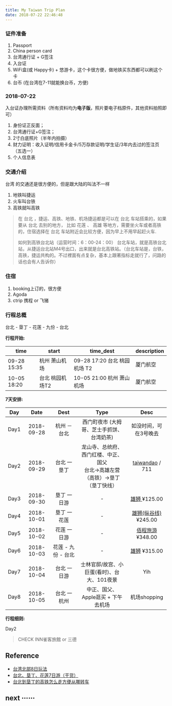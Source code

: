 ```yaml
---
title: My Taiwan Trip Plan
date: 2018-07-22 22:46:48
---
```


### 证件准备

1. Passport
2. China person card
4. 台湾通行证 + G签注
6. 入台证
7. WiFi盒(或 Happy卡) + 悠游卡，这个卡很方便，做地铁买东西都可以刷这个卡
9. 台币 (在台湾在7-11就能换台币，方便)

### 2018-07-22

入台证办理所需资料（所有资料均为**电子版**，照片要电子档原件，其他资料拍照即可） 

1. 身份证正反面； 
2. 台湾通行证+G签注； 
3. 2寸白底照片（半年内拍摄） 
4. 财力证明：收入证明/信用卡金卡/5万存款证明/学生证/3年内去过的签注页（五选一）
5. 个人信息表


### 交通介绍

台湾 的交通还是很方便的，但是跟大陆的叫法不一样

 1. 地铁叫捷运
 2. 火车叫台铁
 3. 高铁就叫高铁

> 在 台北 ，捷运、高铁、地铁、机场捷运都是可以在 台北 车站搭乘的，如果要从 台北 去别的地方， 比如 花莲 、 高雄 等地方，需要坐火车或者高铁的，住宿选择在 台北 车站附近会比较方便，因为早上不用早起赶火车.
>
> 如何到高铁台北站（运营时间：6：00-24：00）
台北车站，就是高铁台北站，从捷运台北站M4号出口，出来就是台北高铁站。（台北车站是，台铁，高铁，捷运共构的。不过裡面有点复杂，基本上跟著指标走就行了，问路的话也会有人告诉你）

### 住宿

 1. booking上订的，很方便
 2. Agoda
 3. ctrip 携程 or 飞猪

### 行程总概

台北 - 垦丁 - 花莲 - 九份 - 台北

**行程开始:**

time  | start | time_dest | description
------- | ------- | -------  | -------
09-28 15:35 | 杭州 萧山机场  | 09-28 17:20 台北 桃园机场 T2 | 厦门航空
10-05 18:20 | 台北 桃园机场T2 | 10-05 21:00 杭州 萧山机场 | 厦门航空

**7天安排:**

Day | Date | Dest | Type | Desc
:-------: | :-------: | :-------:  | :-------: | :-------:
Day1 | 2018-09-28 |  杭州 － 台北 | 西门町夜市 (大拇哥、芝士手抓饼、台湾奶茶) | 如没时间，可在3号晚去
Day2 | 2018-09-29 |  台北 一 垦丁 |  龙山寺、总统府、西门红楼、中正、国父<br>台北→高雄左营（高铁）→垦丁（垦丁快线）| [taiwandao][t2] / 711
Day3 | 2018-09-30 |  垦丁 一 日游 | - | [雄狮 ][t3] ¥125.00
Day4 | 2018-10-01 |  垦丁 一 花莲 | - | [雄狮(纵谷线) ][t4] ¥245.00
Day5 | 2018-10-02 |  花莲 一 日游 | - | [佰程旅游][t5] ¥348.00
Day6 | 2018-10-03 |  花莲 - 九份 - 台北 | - | [雄狮][t6] ¥315.00
Day7 | 2018-10-04 |  台北 一 日游 | 士林官邸/故宫、小巨蛋(看时)、台大、101夜景 | Yih
Day8 | 2018-10-05 |  台北 一 杭州 | 中正、国父、Apple逛买 + 下午去机场 | 机场shopping

[t2]: http://gaotie.taiwandao.tw
[t3]: https://traveldetail.fliggy.com/item.htm?spm=a220m.1000858.1000725.16.2cec70c2aHBsO9&id=538863528982&skuId=3343192616481&areaId=330100&user_id=2950672604&cat_id=2&is_b=1&rn=bdd558ce31e45adabe905dacdb6ad12c
[t4]: https://traveldetail.fliggy.com/item.htm?spm=a220m.1000858.1000725.6.2cec70c2l4W1lm&id=538600579730&skuId=3516826414380&areaId=330100&user_id=2950672604&cat_id=2&is_b=1&rn=88a800a4a79b0e225d343bfd47ae0414
[t5]: https://traveldetail.fliggy.com/item.htm?spm=a220m.1000858.1000725.6.6ec3521a3xaSBD&id=521190567788&skuId=3827895254934&areaId=330100&user_id=618971955&cat_id=2&is_b=1&rn=186f85cbd888f29b18ed4cf6a2c7c3e1
[t6]: https://traveldetail.fliggy.com/item.htm?spm=a220m.1000858.1000725.26.69496e1cau9t64&id=538808685037&skuId=3381757497195&areaId=330100&user_id=2950672604&cat_id=2&is_b=1&rn=e1eaf0a68badfb76a5fdfda35231392b

**行程细则:**

Day2

> CHECK INN雀客旅館 or 三德


## Reference

- [台湾北部8日玩法][1]
- [台北、垦丁、花莲7日游（干货）][2]
- [台北到垦丁的高铁怎么走方便从哪转车][3]

[0]: /mytaiwantrip
[1]: http://www.mafengwo.cn/mdd/route/12684_69.html
[2]: https://www.mafengwo.cn/i/7223780.html
[3]: http://www.mafengwo.cn/wenda/detail-5658623.html

## next ⋯⋯
